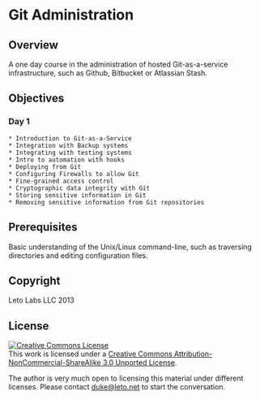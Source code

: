 # Git Administration

## Overview

A one day course in the administration of hosted Git-as-a-service infrastructure, such as Github, Bitbucket or Atlassian Stash.


## Objectives

### Day 1

    * Introduction to Git-as-a-Service
    * Integration with Backup systems
    * Integrating with testing systems
    * Intro to automation with hooks
    * Deploying from Git
    * Configuring Firewalls to allow Git
    * Fine-grained access control
    * Cryptographic data integrity with Git
    * Storing sensitive information in Git
    * Removing sensitive information from Git repositories

## Prerequisites

Basic understanding of the Unix/Linux command-line, such as traversing
directories and editing configuration files.

## Copyright

Leto Labs LLC 2013

## License

<a rel="license" href="http://creativecommons.org/licenses/by-nc-sa/3.0/deed.en_US"><img alt="Creative Commons License" style="border-width:0" src="http://i.creativecommons.org/l/by-nc-sa/3.0/88x31.png" /></a><br />This work is licensed under a <a rel="license" href="http://creativecommons.org/licenses/by-nc-sa/3.0/deed.en_US">Creative Commons Attribution-NonCommercial-ShareAlike 3.0 Unported License</a>.

The author is very much open to licensing this material under different
licenses. Please contact duke@leto.net to start the conversation.


